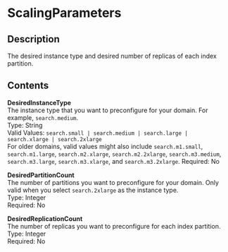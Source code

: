 # ScalingParameters<a name="API_ScalingParameters"></a>

## Description<a name="API_ScalingParameters_Description"></a>

The desired instance type and desired number of replicas of each index partition\.

## Contents<a name="API_ScalingParameters_Contents"></a>

 **DesiredInstanceType**   
The instance type that you want to preconfigure for your domain\. For example, `search.medium`\.  
Type: String  
Valid Values: `search.small | search.medium | search.large | search.xlarge | search.2xlarge`   
For older domains, valid values might also include `search.m1.small`, `search.m1.large`, `search.m2.xlarge`, `search.m2.2xlarge`, `search.m3.medium`, `search.m3.large`, `search.m3.xlarge`, and `search.m3.2xlarge`\.
Required: No 

 **DesiredPartitionCount**   
The number of partitions you want to preconfigure for your domain\. Only valid when you select `search.2xlarge` as the instance type\.  
Type: Integer  
Required: No 

 **DesiredReplicationCount**   
The number of replicas you want to preconfigure for each index partition\.  
Type: Integer  
Required: No 